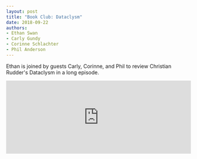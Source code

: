 ```yaml
---
layout: post
title: "Book Club: Dataclysm"
date: 2018-09-22
authors:
- Ethan Swan
- Carly Gundy
- Corinne Schlachter
- Phil Anderson
---
```


Ethan is joined by guests Carly, Corinne, and Phil to review Christian Rudder's Dataclysm in a long episode.
<!--more-->
<iframe src="https://pinecast.com/player/31905e99-8f7b-4234-9040-a6890650676a?theme=thick" seamless height="200" style="border:0" class="pinecast-embed" frameborder="0" width="100%"></iframe>
